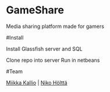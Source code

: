 # GameShare
Media sharing platform made for gamers

#Install

Install Glassfish server and SQL

Clone repo into server
Run in netbeans

#Team

<a href="https://github.com/mtk112">Miikka  Kallio</a> | <a href="https://github.com/nikohol">Niko Hölttä</a>
